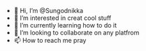 - 👋 Hi, I’m @Sungodnikka
- 👀 I’m interested in creat cool stuff
- 🌱 I’m currently learning how to do it
- 💞️ I’m looking to collaborate on any platfrom
- 📫 How to reach me pray

<!---
Sungodnikka/Sungodnikka is a ✨ special ✨ repository because its `README.md` (this file) appears on your GitHub profile.
You can click the Preview link to take a look at your changes.
--->
